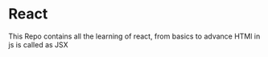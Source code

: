 # React
This Repo contains all the learning of react, from basics to advance
HTMl in js is called as JSX
